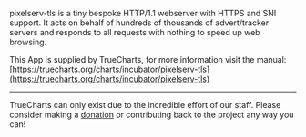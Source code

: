 pixelserv-tls is a tiny bespoke HTTP/1.1 webserver with HTTPS and SNI support. It acts on behalf of hundreds of thousands of advert/tracker servers and responds to all requests with nothing to speed up web browsing.

This App is supplied by TrueCharts, for more information visit the manual: [https://truecharts.org/charts/incubator/pixelserv-tls](https://truecharts.org/charts/incubator/pixelserv-tls)

---

TrueCharts can only exist due to the incredible effort of our staff.
Please consider making a [donation](https://truecharts.org/sponsor) or contributing back to the project any way you can!
